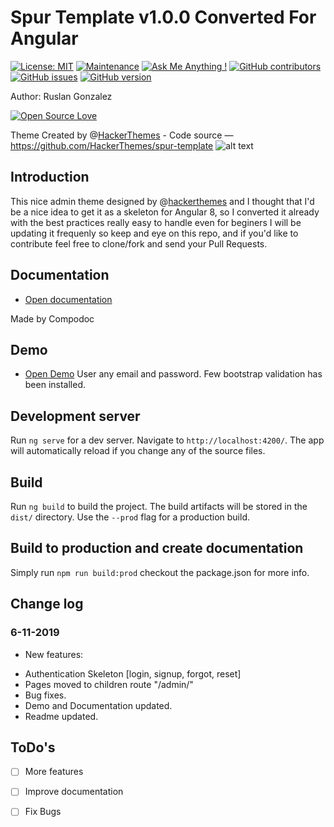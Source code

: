 # Spur Template v1.0.0 Converted For Angular

[![License: MIT](https://img.shields.io/badge/License-MIT-yellow.svg)](https://opensource.org/licenses/MIT)
[![Maintenance](https://img.shields.io/badge/Maintained%3F-yes-green.svg)](https://GitHub.com/ruslanguns/Spur-for-Angular/graphs/commit-activity)
[![Ask Me Anything !](https://img.shields.io/badge/Ask%20me-anything-1abc9c.svg)](https://github.com/ruslanguns)
[![GitHub contributors](https://img.shields.io/github/contributors/ruslanguns/Spur-for-Angular.svg)](https://GitHub.com/ruslanguns/Spur-for-Angular/graphs/contributors/)
[![GitHub issues](https://img.shields.io/github/issues/ruslanguns/Spur-for-Angular.svg)](https://GitHub.com/ruslanguns/Spur-for-Angular/issues/)
[![GitHub version](https://badge.fury.io/gh/ruslanguns%2FSpur-for-Angular.svg)](https://github.com/ruslanguns/Spur-for-Angular)

Author: Ruslan Gonzalez

[![Open Source Love](https://badges.frapsoft.com/os/v3/open-source.svg?v=103)](https://github.com/ruslanguns/Spur-for-Angular/)

Theme Created by @[HackerThemes](https://github.com/HackerThemes/) - Code source — https://github.com/HackerThemes/spur-template
![alt text](https://raw.githubusercontent.com/ruslanguns/Spur-for-Angular/master/spurAngular.png)

## Introduction
This nice admin theme designed by @[hackerthemes](https://hackerthemes.com/bootstrap-tools/) and I thought that I'd be a nice idea to get it as a skeleton for Angular 8, so I converted it already with the best practices really easy to handle even for beginers I will be updating it frequenly so keep and eye on this repo, and if you'd like to contribute feel free to clone/fork and send your Pull Requests.

## Documentation
* [Open documentation](https://ruslanguns.github.io/Spur-for-Angular/documentation/index.html)

Made by Compodoc

## Demo
* [Open Demo](https://ruslanguns.github.io/Spur-for-Angular/)
User any email and password. Few bootstrap validation has been installed.

## Development server

Run `ng serve` for a dev server. Navigate to `http://localhost:4200/`. The app will automatically reload if you change any of the source files.

## Build

Run `ng build` to build the project. The build artifacts will be stored in the `dist/` directory. Use the `--prod` flag for a production build.

## Build to production and create documentation

Simply run `npm run build:prod` checkout the package.json for more info.

## Change log

### 6-11-2019
* New features:
- Authentication Skeleton [login, signup, forgot, reset]
- Pages moved to children route "/admin/"
- Bug fixes.
- Demo and Documentation updated.
- Readme updated.


## ToDo's

* [ ] More features

* [ ] Improve documentation

* [ ] Fix Bugs
